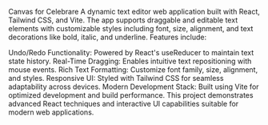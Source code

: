 Canvas for Celebrare
A dynamic text editor web application built with React, Tailwind CSS, and Vite. The app supports draggable and editable text elements with customizable styles including font, size, alignment, and text decorations like bold, italic, and underline. Features include:

Undo/Redo Functionality: Powered by React's useReducer to maintain text state history.
Real-Time Dragging: Enables intuitive text repositioning with mouse events.
Rich Text Formatting: Customize font family, size, alignment, and styles.
Responsive UI: Styled with Tailwind CSS for seamless adaptability across devices.
Modern Development Stack: Built using Vite for optimized development and build performance.
This project demonstrates advanced React techniques and interactive UI capabilities suitable for modern web applications.

